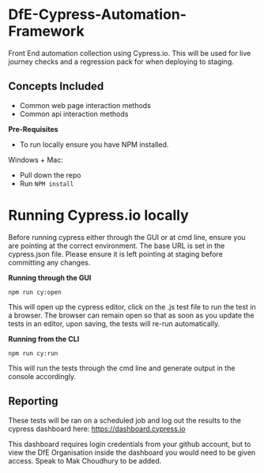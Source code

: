 # DfE-Cypress-Automation-Framework
Front End automation collection using Cypress.io. This will be used for live journey checks and a regression pack for when deploying to staging.

## Concepts Included

* Common web page interaction methods
* Common api interaction methods

**Pre-Requisites**
- To run locally ensure you have NPM installed.

Windows + Mac:
- Pull down the repo
- Run ```NPM install```

# Running Cypress.io locally

Before running cypress either through the GUI or at cmd line, ensure you are pointing at the correct environment. The base URL is set in the cypress.json file. Please ensure it is left pointing at staging before committing any changes. 

**Running through the GUI**

```npm run cy:open``` 

This will open up the cypress editor, click on the .js test file to run the test in a browser. The browser can remain open so that as soon as you update the tests in an editor, upon saving, the tests will re-run automatically.


**Running from the CLI**

```npm run cy:run```

This will run the tests through the cmd line and generate output in the console accordingly. 


## Reporting

These tests will be ran on a scheduled job and log out the results to the cypress dashboard here: https://dashboard.cypress.io

This dashboard requires login credentials from your github account, but to view the DfE Organisation inside the dashboard you would need to be given access. Speak to Mak Choudhury to be added.

